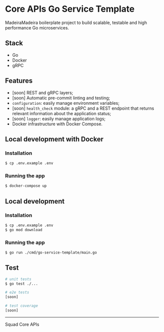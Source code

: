 # Core APIs Go Service Template

MadeiraMadeira boilerplate project to build scalable, testable and high performance Go microservices.

## Stack
- Go
- Docker
- gRPC

## Features
- [soon] REST and gRPC layers;
- [soon] Automatic pre-commit linting and testing;
- `configuration`: easily manage environment variables;
- [soon] `health_check` module: a gRPC and a REST endpoint that returns relevant information about the application status;
- [soon] `logger`: easily manage application logs;
- Docker infrastructure with Docker Compose.

## Local development with Docker

### Installation
```bash
$ cp .env.example .env
```

### Running the app

```bash
$ docker-compose up
```

## Local development

### Installation
```bash
$ cp .env.example .env
$ go mod download
```

### Running the app

```bash
$ go run ./cmd/go-service-template/main.go
```

## Test

```bash
# unit tests
$ go test ./...

# e2e tests
[soon]

# test coverage
[soon]
``` 
---
Squad Core APIs